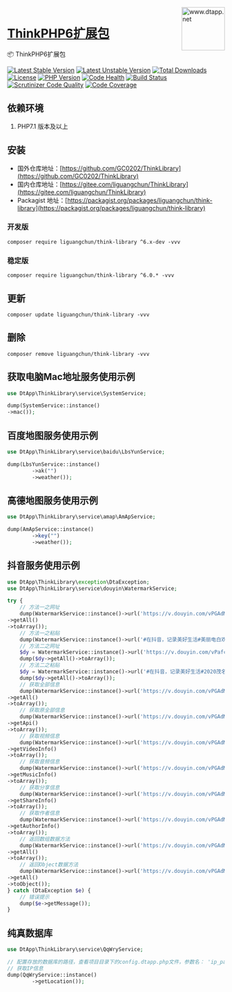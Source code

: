 <img align="right" width="100" src="https://kodo-cdn.dtapp.net/04/999e9f2f06d396968eacc10ce9bc8a.png" alt="www.dtapp.net"/>

<h1 align="left"><a href="https://www.dtapp.net/">ThinkPHP6扩展包</a></h1>

📦 ThinkPHP6扩展包

[![Latest Stable Version](https://poser.pugx.org/liguangchun/think-library/v/stable)](https://packagist.org/packages/liguangchun/think-library) 
[![Latest Unstable Version](https://poser.pugx.org/liguangchun/think-library/v/unstable)](https://packagist.org/packages/liguangchun/think-library) 
[![Total Downloads](https://poser.pugx.org/liguangchun/think-library/downloads)](https://packagist.org/packages/liguangchun/think-library) 
[![License](https://poser.pugx.org/liguangchun/think-library/license)](https://packagist.org/packages/liguangchun/think-library)
[![PHP Version](https://img.shields.io/badge/php-%3E%3D7.1-8892BF.svg)](http://www.php.net/)
[![Code Health](https://hn.devcloud.huaweicloud.com/codecheck/v1/codecheck/task/codehealth.svg?taskId=1567f5ea332546c3b45f4024cf50f10b)](https://hn.devcloud.huaweicloud.com/codecheck/project/c7ff3e2d65674858bd363cb43ee6c35e/codecheck/task/1567f5ea332546c3b45f4024cf50f10b/detail)
[![Build Status](https://travis-ci.org/GC0202/ThinkLibrary.svg?branch=6.0)](https://travis-ci.org/GC0202/ThinkLibrary)
[![Scrutinizer Code Quality](https://scrutinizer-ci.com/g/GC0202/ThinkLibrary/badges/quality-score.png?b=6.0)](https://scrutinizer-ci.com/g/GC0202/ThinkLibrary/?branch=6.0)
[![Code Coverage](https://scrutinizer-ci.com/g/GC0202/ThinkLibrary/badges/coverage.png?b=6.0)](https://scrutinizer-ci.com/g/GC0202/ThinkLibrary/?branch=6.0)

## 依赖环境

1. PHP7.1 版本及以上

## 安装

- 国外仓库地址：[https://github.com/GC0202/ThinkLibrary](https://github.com/GC0202/ThinkLibrary)
- 国内仓库地址：[https://gitee.com/liguangchun/ThinkLibrary](https://gitee.com/liguangchun/ThinkLibrary)
- Packagist 地址：[https://packagist.org/packages/liguangchun/think-library](https://packagist.org/packages/liguangchun/think-library)

### 开发版
```text
composer require liguangchun/think-library ^6.x-dev -vvv
```

### 稳定版
```text
composer require liguangchun/think-library ^6.0.* -vvv
```

## 更新

```text
composer update liguangchun/think-library -vvv
```

## 删除

```text
composer remove liguangchun/think-library -vvv
```

## 获取电脑Mac地址服务使用示例

```php
use DtApp\ThinkLibrary\service\SystemService;

dump(SystemService::instance()
->mac());
```

## 百度地图服务使用示例

```php
use DtApp\ThinkLibrary\service\baidu\LbsYunService;

dump(LbsYunService::instance()
        ->ak("")
        ->weather());
```

## 高德地图服务使用示例

```php
use DtApp\ThinkLibrary\service\amap\AmApService;

dump(AmApService::instance()
        ->key("")
        ->weather());
```

## 抖音服务使用示例

```php
use DtApp\ThinkLibrary\exception\DtaException;
use DtApp\ThinkLibrary\service\douyin\WatermarkService;

try {
    // 方法一之网址
    dump(WatermarkService::instance()->url('https://v.douyin.com/vPGAdM/')
->getAll()
->toArray());
    // 方法一之粘贴
    dump(WatermarkService::instance()->url('#在抖音，记录美好生活#美丽电白欢迎您 https://v.douyin.com/vPGAdM/ 复制此链接，打开【抖音短视频】，直接观看视频！')->getAll()->toArray());
    // 方法二之网址
    $dy = WatermarkService::instance()->url('https://v.douyin.com/vPafcr/');
    dump($dy->getAll()->toArray());
    // 方法二之粘贴
    $dy = WatermarkService::instance()->url('#在抖音，记录美好生活#2020茂名加油，广州加油，武汉加油！中国加油，众志成城！#航拍 #茂名#武汉 #广州 #旅拍 @抖音小助手 https://v.douyin.com/vPafcr/ 复制此链接，打开【抖音短视频】，直接观看视频！');
    dump($dy->getAll()->toArray());
    // 获取全部信息
    dump(WatermarkService::instance()->url('https://v.douyin.com/vPGAdM/')
->getAll()
->toArray());
    // 获取原全部信息
    dump(WatermarkService::instance()->url('https://v.douyin.com/vPGAdM/')
->getApi()
->toArray());
    // 获取视频信息
    dump(WatermarkService::instance()->url('https://v.douyin.com/vPGAdM/')
->getVideoInfo()
->toArray());
    // 获取音频信息
    dump(WatermarkService::instance()->url('https://v.douyin.com/vPGAdM/')
->getMusicInfo()
->toArray());
    // 获取分享信息
    dump(WatermarkService::instance()->url('https://v.douyin.com/vPGAdM/')
->getShareInfo()
->toArray());
    // 获取作者信息
    dump(WatermarkService::instance()->url('https://v.douyin.com/vPGAdM/')
->getAuthorInfo()
->toArray());
    // 返回数组数据方法
    dump(WatermarkService::instance()->url('https://v.douyin.com/vPGAdM/')
->getAll()
->toArray());
    // 返回Object数据方法
    dump(WatermarkService::instance()->url('https://v.douyin.com/vPGAdM/')
->getAll()
->toObject());
} catch (DtaException $e) {
    // 错误提示
    dump($e->getMessage());
}
```

## 纯真数据库

```php
use DtApp\ThinkLibrary\service\QqWryService;

// 配置存放的数据库的路径，查看项目目录下的config.dtapp.php文件，参数名： 'ip_path'
// 获取IP信息
dump(QqWryService::instance()
        ->getLocation());
```
